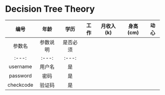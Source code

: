 # Decision Tree Theory

|编号|年龄|学历|工作|月收入(k)|身高(cm)|动心|
|:---:|:---:|:---:|:---:|:---:|:---:|:---:|
|参数名|参数说明|是否必须|
|:---:|:---:|:---:|
|username|用户名|是|
|password|密码|是|
|checkcode|验证码|是|

